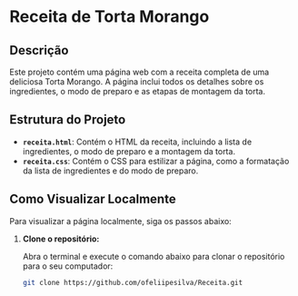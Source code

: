 # Receita de Torta Morango

## Descrição

Este projeto contém uma página web com a receita completa de uma deliciosa Torta Morango. A página inclui todos os detalhes sobre os ingredientes, o modo de preparo e as etapas de montagem da torta.

## Estrutura do Projeto

- **`receita.html`**: Contém o HTML da receita, incluindo a lista de ingredientes, o modo de preparo e a montagem da torta.
- **`receita.css`**: Contém o CSS para estilizar a página, como a formatação da lista de ingredientes e do modo de preparo.

## Como Visualizar Localmente

Para visualizar a página localmente, siga os passos abaixo:

1. **Clone o repositório:**

   Abra o terminal e execute o comando abaixo para clonar o repositório para o seu computador:

   ```bash
   git clone https://github.com/ofeliipesilva/Receita.git
